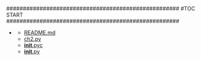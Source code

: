 







####################################################
#TOC START
####################################################
* [](.//README.md)
    * [README.md](./README.md)
    * [ch2.py](./ch2.py)
    * [__init__.pyc](./__init__.pyc)
    * [__init__.py](./__init__.py)
